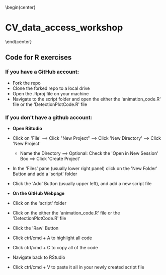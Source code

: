\begin{center}
# CV_data_access_workshop
\end{center}

## Code for R exercises

### __If you have a GitHub account:__

+ Fork the repo
+ Clone the forked repo to a local drive
+ Open the .Rproj file on your machine
+ Navigate to the script folder and open the either the 'animation_code.R' file or the 'DetectionPlotCode.R' file



### __If you don't have a github account:__

+ __Open RStudio__
+ Click on 'File' ==> Click "New Project" ==> Click 'New Directory' ==> Click 'New Project'
  - Name the Directory ==> Optional: Check the 'Open in New Session' Box ==> Click 'Create Project'
+ In the 'Files' pane (usually lower right panel) click on the 'New Folder' Button and add a 'script' folder
+ Click the 'Add' Button (usually upper left), and add a new script file



+ __On the GitHub Webpage__ 
+ Click on the 'script' folder
+ Click on the either the 'animation_code.R' file or the 'DetectionPlotCode.R' file
+ Click the 'Raw' Button
+ Click ctrl/cmd + A to highlight all code
+ Click ctrl/cmd + C to copy all of the code
+ Navigate back to RStudio
+ Click ctrl/cmd + V to paste it all in your newly created script file


